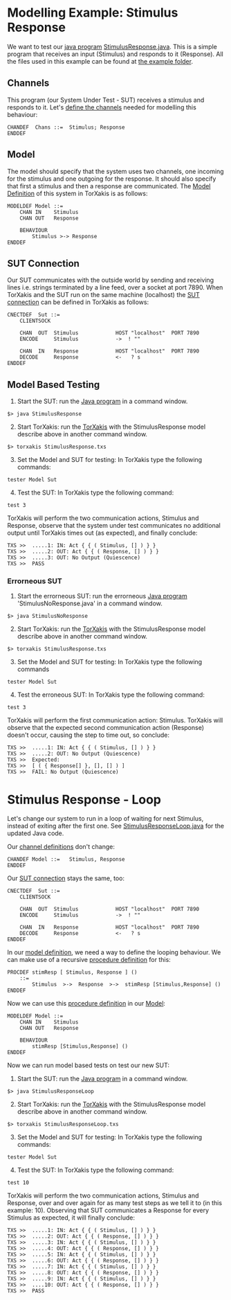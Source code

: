# Modelling Example: Stimulus Response
We want to test our [java program](Java_program) [StimulusResponse.java](https://github.com/TorXakis/TorXakis/blob/develop/examps/stimulusresponse/StimulusResponse.java).
This is a simple program that receives an input (Stimulus) and responds to it (Response).
All the files used in this example can be found at [the example folder](https://github.com/TorXakis/TorXakis/tree/develop/examps/stimulusresponse).
## Channels
This program (our System Under Test - SUT) receives a stimulus and responds to it. Let's [define the channels](ChanDefs) needed for modelling this behaviour:
```
CHANDEF  Chans ::=  Stimulus; Response
ENDDEF
```
## Model
The model should specify that the system uses two channels, one incoming for the stimulus and one outgoing for the response.
It should also specify that first a stimulus and then a response are communicated.
The [Model Definition](ModelDefs) of this system in TorXakis is as follows:
```
MODELDEF Model ::=
    CHAN IN    Stimulus
    CHAN OUT   Response

    BEHAVIOUR  
        Stimulus >-> Response
ENDDEF
```
## SUT Connection
Our SUT communicates with the outside world by sending and receiving lines i.e. strings terminated by a line feed, over a socket at port 7890.
When TorXakis and the SUT run on the same machine (localhost) the [SUT connection](CnectDefs) can be defined in TorXakis as follows:
```
CNECTDEF  Sut ::=
    CLIENTSOCK

    CHAN  OUT  Stimulus            HOST "localhost"  PORT 7890
    ENCODE     Stimulus            ->  ! ""
    
    CHAN  IN   Response            HOST "localhost"  PORT 7890
    DECODE     Response            <-   ? s
ENDDEF
```
## Model Based Testing
1.  Start the SUT: run the [Java program](Java_program) in a command window.

`$> java StimulusResponse`

2.  Start TorXakis: run the [TorXakis](TorXakis) with the StimulusResponse model describe above in another command window.

`$> torxakis StimulusResponse.txs`

3.  Set the Model and SUT for testing: In TorXakis type the following commands:

`tester Model Sut`

4.  Test the SUT: In TorXakis type the following command:

`test 3`

TorXakis will perform the two communication actions, Stimulus and Response,
observe that the system under test communicates no additional output until
TorXakis times out (as expected), and finally conclude:
```
TXS >>  .....1: IN: Act { { ( Stimulus, [] ) } }
TXS >>  .....2: OUT: Act { { ( Response, [] ) } }
TXS >>  .....3: OUT: No Output (Quiescence)
TXS >>  PASS
```
### Errorneous SUT
1.  Start the errorneous SUT: run the errorneous [Java program](Java_program) 'StimulusNoResponse.java' in a command window.

`$> java StimulusNoResponse`

2.  Start TorXakis: run the [TorXakis](TorXakis) with the StimulusResponse model describe above in another command window.

`$> torxakis StimulusResponse.txs`

3.  Set the Model and SUT for testing: In TorXakis type the following commands

`tester Model Sut`

4.  Test the erroneous SUT: In TorXakis type the following command:

`test 3`

TorXakis will perform the first communication action: Stimulus.
TorXakis will observe that the expected second communication action (Response) doesn't occur,
causing the step to time out, so conclude:
```
TXS >>  .....1: IN: Act { { ( Stimulus, [] ) } }
TXS >>  .....2: OUT: No Output (Quiescence)
TXS >>  Expected:
TXS >>  [ ( { Response[] }, [], [] ) ]
TXS >>  FAIL: No Output (Quiescence)
```
# Stimulus Response - Loop
Let's change our system to run in a loop of waiting for next Stimulus, instead of exiting after the first one. See [StimulusResponseLoop.java](https://github.com/TorXakis/TorXakis/blob/develop/examps/stimulusresponse/StimulusResponseLoop.java) for the updated Java code.

Our [channel definitions](ChanDefs) don't change:
```
CHANDEF Model ::=   Stimulus, Response
ENDDEF
```
Our [SUT connection](CnectDefs) stays the same, too:
```
CNECTDEF  Sut ::=
    CLIENTSOCK

    CHAN  OUT  Stimulus            HOST "localhost"  PORT 7890
    ENCODE     Stimulus            ->  ! ""
    
    CHAN  IN   Response            HOST "localhost"  PORT 7890
    DECODE     Response            <-   ? s
ENDDEF
```
In our [model definition](ModelDefs), we need a way to define the looping behaviour. We can make use of a recursive [procedure definition](ProcDefs) for this:
```
PROCDEF stimResp [ Stimulus, Response ] () 
    ::=
        Stimulus  >->  Response  >->  stimResp [Stimulus,Response] ()
ENDDEF
```
Now we can use this [procedure definition](ProcDefs) in our [Model](ModelDefs):
```
MODELDEF Model ::=
    CHAN IN    Stimulus
    CHAN OUT   Response

    BEHAVIOUR  
        stimResp [Stimulus,Response] ()
ENDDEF
```
Now we can run model based tests on test our new SUT:
1.  Start the SUT: run the [Java program](Java_program) in a command window.

`$> java StimulusResponseLoop`

2.  Start TorXakis: run the [TorXakis](TorXakis) with the StimulusResponse model describe above in another command window.

`$> torxakis StimulusResponseLoop.txs`

3.  Set the Model and SUT for testing: In TorXakis type the following commands:

`tester Model Sut`

4.  Test the SUT: In TorXakis type the following command:

`test 10`

TorXakis will perform the two communication actions, Stimulus and Response,
over and over again for as many test steps as we tell it to (in this example: 10).
Observing that SUT communicates a Response for every Stimulus as expected,
it will finally conclude:
```
TXS >>  .....1: IN: Act { { ( Stimulus, [] ) } }
TXS >>  .....2: OUT: Act { { ( Response, [] ) } }
TXS >>  .....3: IN: Act { { ( Stimulus, [] ) } }
TXS >>  .....4: OUT: Act { { ( Response, [] ) } }
TXS >>  .....5: IN: Act { { ( Stimulus, [] ) } }
TXS >>  .....6: OUT: Act { { ( Response, [] ) } }
TXS >>  .....7: IN: Act { { ( Stimulus, [] ) } }
TXS >>  .....8: OUT: Act { { ( Response, [] ) } }
TXS >>  .....9: IN: Act { { ( Stimulus, [] ) } }
TXS >>  ....10: OUT: Act { { ( Response, [] ) } }
TXS >>  PASS
```
